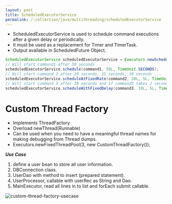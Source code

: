 ```yaml
---
layout: post
title: ScheduledExecutorService
permalink: /:collection/java/multithreading/scheduledExecutorService
---
```


- ScheduledExecutorService is used to schedule command executions after a given delay or periodically.
- It must be used as a replacement for Timer and TimerTask.
- Output available in ScheduledFuture Object.

```java
ScheduledExecutorService scheduledExecutorService = Executors.newScheduledThreadPool(5);
// Will start command1 after 50 seconds
scheduledExecutorService.schedule(command1, 50L, TimeUnit.SECONDS);
// Will start command 2 after 20 seconds, 25 seconds, 30 seconds ...
scheduledExecutorService.scheduleAtFixedRate(command2, 20L, 5L, TimeUnit.SECONDS);
// Will start command 3 after 10 seconds and if command3 takes 2 seconds to be executed also after 17, 24, 31, 38 seconds...
scheduledExecutorService.scheduleWithFixedDelay(command3, 10L, 5L, TimeUnit.SECONDS);
```

# Custom Thread Factory
- Implements ThreadFactory
- Overload newThread(Runnable)
- Can be used when you need to have a meaningful thread names for making debugging from Thread dumps.
- Executors.newFixedThreadPool(3, new CustomThreadFactory());

***Use Case***
1. define a user bean to store all user information.
2. DBConnection class.
3. UserDao with method to insert (prepared statement).
4. UserProcessor, callable with userRec as String and Dao. 
5. MainExecutor, read all lines in to list and forEach submit callable.

![custom-thread-factory-usecase]({{site.cdn}}/java/multi-threading/custom-thread-factory-usecase.png)
